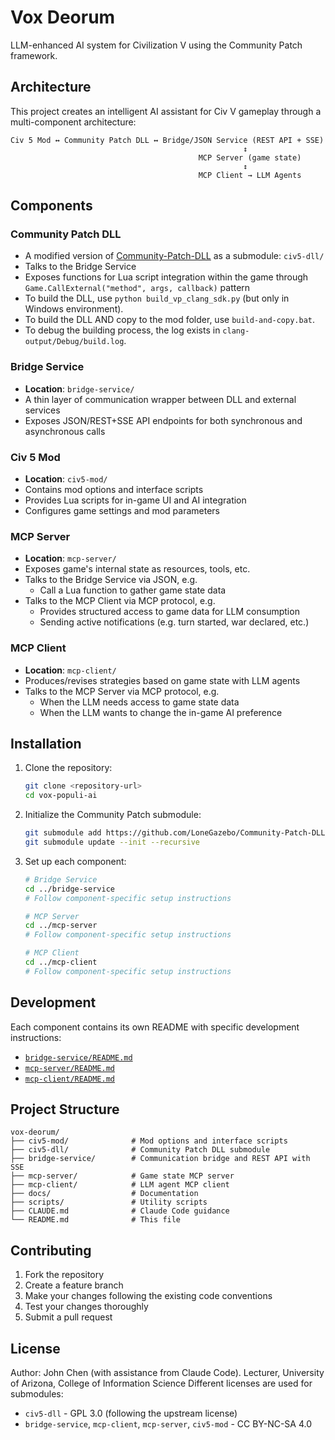 # Vox Deorum

LLM-enhanced AI system for Civilization V using the Community Patch framework.

## Architecture

This project creates an intelligent AI assistant for Civ V gameplay through a multi-component architecture:

```
Civ 5 Mod ↔ Community Patch DLL ↔ Bridge/JSON Service (REST API + SSE)
                                                    ↕
                                          MCP Server (game state)
                                                    ↕  
                                          MCP Client → LLM Agents
```

## Components

### Community Patch DLL
- A modified version of [Community-Patch-DLL](https://github.com/LoneGazebo/Community-Patch-DLL) as a submodule: `civ5-dll/`
- Talks to the Bridge Service
- Exposes functions for Lua script integration within the game through `Game.CallExternal("method", args, callback)` pattern
- To build the DLL, use `python build_vp_clang_sdk.py` (but only in Windows environment).
- To build the DLL AND copy to the mod folder, use `build-and-copy.bat`.
- To debug the building process, the log exists in `clang-output/Debug/build.log`.

### Bridge Service
- **Location**: `bridge-service/`
- A thin layer of communication wrapper between DLL and external services
- Exposes JSON/REST+SSE API endpoints for both synchronous and asynchronous calls

### Civ 5 Mod
- **Location**: `civ5-mod/`
- Contains mod options and interface scripts
- Provides Lua scripts for in-game UI and AI integration
- Configures game settings and mod parameters

### MCP Server
- **Location**: `mcp-server/`
- Exposes game's internal state as resources, tools, etc.
- Talks to the Bridge Service via JSON, e.g.
  - Call a Lua function to gather game state data
- Talks to the MCP Client via MCP protocol, e.g. 
  - Provides structured access to game data for LLM consumption
  - Sending active notifications (e.g. turn started, war declared, etc.)

### MCP Client
- **Location**: `mcp-client/`
- Produces/revises strategies based on game state with LLM agents
- Talks to the MCP Server via MCP protocol, e.g.
  - When the LLM needs access to game state data
  - When the LLM wants to change the in-game AI preference

## Installation

1. Clone the repository:
   ```bash
   git clone <repository-url>
   cd vox-populi-ai
   ```

2. Initialize the Community Patch submodule:
   ```bash
   git submodule add https://github.com/LoneGazebo/Community-Patch-DLL.git community-patch-dll
   git submodule update --init --recursive
   ```

3. Set up each component:
   ```bash
   # Bridge Service
   cd ../bridge-service
   # Follow component-specific setup instructions
   
   # MCP Server
   cd ../mcp-server
   # Follow component-specific setup instructions
   
   # MCP Client  
   cd ../mcp-client
   # Follow component-specific setup instructions
   ```

## Development

Each component contains its own README with specific development instructions:
- [`bridge-service/README.md`](bridge-service/README.md)
- [`mcp-server/README.md`](mcp-server/README.md) 
- [`mcp-client/README.md`](mcp-client/README.md)

## Project Structure

```
vox-deorum/
├── civ5-mod/              # Mod options and interface scripts
├── civ5-dll/              # Community Patch DLL submodule
├── bridge-service/        # Communication bridge and REST API with SSE
├── mcp-server/            # Game state MCP server
├── mcp-client/            # LLM agent MCP client
├── docs/                  # Documentation
├── scripts/               # Utility scripts
├── CLAUDE.md              # Claude Code guidance
└── README.md              # This file
```

## Contributing

1. Fork the repository
2. Create a feature branch
3. Make your changes following the existing code conventions
4. Test your changes thoroughly
5. Submit a pull request

## License

Author: John Chen (with assistance from Claude Code).
Lecturer, University of Arizona, College of Information Science
Different licenses are used for submodules:

- `civ5-dll` - GPL 3.0 (following the upstream license)
- `bridge-service`, `mcp-client`, `mcp-server`, `civ5-mod` - CC BY-NC-SA 4.0